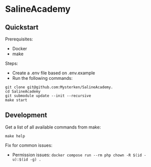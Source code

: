 # SalineAcademy

## Quickstart
 
Prerequisites:
  - Docker
  - make

Steps:
  - Create a .env file based on .env.example
  - Run the following commands:

```shell
git clone git@github.com:Mysterken/SalineAcademy.
cd SalineAcademy
git submodule update --init --recursive
make start
```

## Development

Get a list of all available commands from make:

```shell
make help
```

Fix for common issues:

  - Permission issues: `docker compose run --rm php chown -R $(id -u):$(id -g) .`
